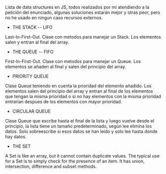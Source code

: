 Lista de data structures en JS, todos realizados por mi atendiendo a la petición del enunciado, algunas soluciones estarán mejor y otras peor, pero no he usado en ningun caso recursos externos.

- THE STACK -- LIFO

Last-In-First-Out. Clase con metodos para manejar un Stack. Los elementos salen y entran al final del array.

- THE QUEUE -- FIFO

First-In-First-Out. Clase con metodos para manejar un Queue. Los elementos se añaden al final y salen del principio del array.

- PRIORITY QUEUE

Clase Queue teniendo en cuenta la prioridad del elemento añadido. Los elementos salen del principio del array y entran al final de los elementos que tengan la misma prioridad o si no hay elementos con la misma prioridad entrarian despues de los elementos con mayor prioridad.

- CIRCULAR QUEUE

Clase Queue que escribe hasta el final de la lista y luego vuelve desde el principio, la lista tiene un tamaño predeterminado, según lee elimina los datos. Solo sobreescribe si esos datos se han leido y solo lee hasta donde hay datos. 

- THE SET

A Set is like an array, but it cannot contain duplicate values. The typical use for a Set is to simply check for the presence of an item. It has union, intersection, difference and subset methods.